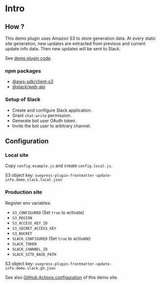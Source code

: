 # Intro


## How ?

This demo plugin uses Amazon S3 to store generation data.
At every static site generation, new updates are extracted from previous and current update info data.
Then new updates will be sent to Slack.

See [demo plugin code](https://github.com/smori1983/vuepress-plugin-frontmatter-update-info-demo/tree/master/docs/.vuepress/plugins/generation-data-demo-slack).

### npm packages

- [@aws-sdk/client-s3](https://www.npmjs.com/package/@aws-sdk/client-s3)
- [@slack/web-api](https://www.npmjs.com/package/@slack/web-api)

### Setup of Slack

- Create and configure Slack application.
- Grant `chat:write` permission.
- Generate bot user OAuth token.
- Invite the bot user to arbitrary channel.


## Configuration

### Local site

Copy `config.example.js` and create `config.local.js`.

S3 object key: `vuepress-plugin-frontmatter-update-info.demo.slack.local.json`

### Production site

Register env variables:

- `S3_CONFIGURED` (Set `true` to activate)
- `S3_REGION`
- `S3_ACCESS_KEY_ID`
- `S3_SECRET_ACCESS_KEY`
- `S3_BUCKET`
- `SLACK_CONFIGURED` (Set `true` to activate)
- `SLACK_TOKEN`
- `SLACK_CHANNEL_ID`
- `SLACK_SITE_BASE_PATH`

S3 object key: `vuepress-plugin-frontmatter-update-info.demo.slack.gh.json`

See also [GitHub Actions configuration](https://github.com/smori1983/vuepress-plugin-frontmatter-update-info-demo/blob/master/.github/workflows/pages.yml) of this demo site.
